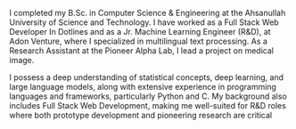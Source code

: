 I completed my B.Sc. in Computer Science & Engineering at the Ahsanullah University of Science and Technology. I have worked as a Full Stack Web Developer In Dotlines and as a Jr. Machine Learning Engineer (R&D), at Adon Venture, where I specialized in multilingual text processing. As a Research Assistant at the Pioneer Alpha Lab, I lead a project on medical image.

I possess a deep understanding of statistical concepts, deep learning, and large language models, along with extensive experience in programming languages and frameworks, particularly Python and C. My background also includes Full Stack Web Development, making me well-suited for R&D roles where both prototype development and pioneering research are critical
